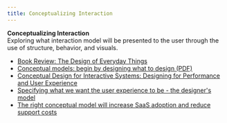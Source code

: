 ```yaml
---
title: Conceptualizing Interaction
---
```

**Conceptualizing Interaction**  
Exploring what interaction model will be presented to the user through the use of structure, behavior, and visuals.
*   [Book Review: The Design of Everyday Things](http://jonathannicol.com/blog/2011/05/14/book-review-the-design-of-everyday-things/)  
*   [Conceptual models: begin by designing what to design (PDF)](http://davidlamas.files.wordpress.com/2010/03/jeff-johnson.pdf)  
*   [Conceptual Design for Interactive Systems: Designing for Performance and User Experience](http://www.uxmatters.com/mt/archives/2015/12/conceptual-design-for-interactive-systems-designing-for-performance-and-user-experience.php)  
*   [Specifying what we want the user experience to be - the designer's model](https://www-01.ibm.com/software/ucd/designconcepts/threemodels/designer.html)  
*   [The right conceptual model will increase SaaS adoption and reduce support costs](http://www.catalystresources.com/saas-blog/conceptual_models_for_saas/)
